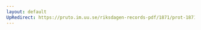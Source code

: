 ```yaml
---
layout: default
UpRedirect: https://pruto.im.uu.se/riksdagen-records-pdf/1871/prot-1871--ak--415.pdf
---
```

